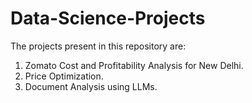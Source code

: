 # Data-Science-Projects
The projects present in this repository are:
1. Zomato Cost and Profitability Analysis for New Delhi.
2. Price Optimization.
3. Document Analysis using LLMs.
